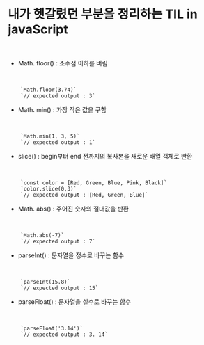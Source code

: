 # 내가 헷갈렸던 부분을 정리하는 TIL in javaScript
<br>

 - Math. floor() : 소수점 이하를 버림

<br>

        `Math.floor(3.74)`
        `// expected output : 3`

 - Math. min() : 가장 작은 값을 구함

<br>

        `Math.min(1, 3, 5)`
        `// expected output : 1`

 - slice() : begin부터 end 전까지의 복사본을 새로운 배열 객체로 반환 

<br>

        `const color = [Red, Green, Blue, Pink, Black]`
        `color.slice(0,3)`
        `// expected output : [Red, Green, Blue]`

 - Math. abs() : 주어진 숫자의 절대값을 반환

<br>

        `Math.abs(-7)`
        `// expected output : 7`

 - parseInt() : 문자열을 정수로 바꾸는 함수

<br>

        `parseInt(15.8)`
        `// expected output : 15`

 - parseFloat() : 문자열을 실수로 바꾸는 함수

<br>

        `parseFloat('3.14')`
        `// expected output : 3. 14`

